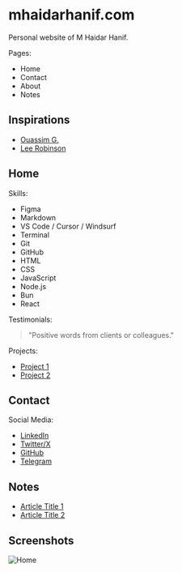 # mhaidarhanif.com

Personal website of M Haidar Hanif.

Pages:

- Home
- Contact
- About
- Notes

## Inspirations

- [Ouassim G.](https://ouassim.tech)
- [Lee Robinson](https://leerob.com)

## Home

Skills:

- Figma
- Markdown
- VS Code / Cursor / Windsurf
- Terminal
- Git
- GitHub
- HTML
- CSS
- JavaScript
- Node.js
- Bun
- React

Testimonials:

> "Positive words from clients or colleagues."

Projects:

- [Project 1](#)
- [Project 2](#)

## Contact

Social Media:

- [LinkedIn](https://linkedin.com/in/mhaidarhanif)
- [Twitter/X](https://twitter.com/mhaidarhanif)
- [GitHub](https://github.com/mhaidarhanif)
- [Telegram](https://t.me/mhaidarhanif)

## Notes

- [Article Title 1](#)
- [Article Title 2](#)

## Screenshots

![Home](home.jpg)
